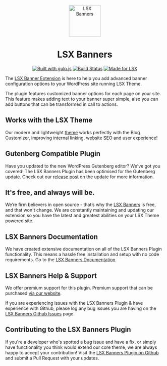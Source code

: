 <p align="center"><a target="_blank" href="https://lsx.lsdev.biz/"><img width="100px;" src="https://lsx.lsdev.biz/wp-content/uploads/2019/02/lsx-banner-icon.svg" alt="LSX Banners"></a>
</p>
<h1 align="center">LSX Banners</h1>

<p align="center">
    <a href="http://gulpjs.com/"><img src="https://img.shields.io/badge/built%20with-gulp.js-green.svg" alt="Built with gulp.js"></a> 
    <a href="https://travis-ci.org/lightspeeddevelopment/lsx-banners"><img src="https://travis-ci.org/lightspeeddevelopment/lsx-banners.svg?branch=masterr" alt="Build Status"></a>
    <a href="https://lsx.lsdev.biz/"><img src="https://lsx.lsdev.biz/wp-content/uploads/2019/06/Designed-for-LSX-Theme-blue.png" alt="Made for LSX"></a>
</p>

The [LSX Banner Extension](https://lsx.lsdev.biz/extensions/banners/) is here to help you add advanced banner configuration options to your WordPress site running LSX Theme. 

The plugin features customized banner options for each page on your site. This feature makes adding text to your banner super simple, also you can add buttons that can be transformed in call to actions.

## Works with the LSX Theme
Our modern and lightweight [theme](https://lsx.lsdev.biz/) works perfectly with the Blog Customizer, improving internal linking, website SEO and user experience! 

## Gutenberg Compatible Plugin
Have you updated to the new WordPress Gutenberg editor? We've got you covered! The LSX Banners Plugin has been optimised for the Gutenberg update. Check out our [release post](https://lsx.lsdev.biz/lsx-blocks-available-on-wordpress-org/) on the update for more information.

## It's free, and always will be.
We’re firm believers in open source - that’s why the [LSX Banners](https://lsx.lsdev.biz/extensions/banners/) is free, and that won't change. We are constantly maintaining and updating our extension so you have the latest and greatest abilities on your LSX Theme powered site. 

## LSX Banners Documentation

We have created extensive documentation on all of the LSX Banners Plugin functionality. This means a hassle free installation and setup with no code requirements. Go to the [LSX Banners Documentation](https://lsx.lsdev.biz/documentation/banners/).

## LSX Banners Help & Support

We offer premium support for this plugin. Premium support that can be purchased [via our website](https://www.lsdev.biz/services/support/).

If you are experiencing issues with the LSX Banners Plugin & have experience with Github, please log any bug issues you are having on the [LSX Banners Github Issues](https://github.com/lightspeeddevelopment/lsx-banners/issues/) page.

## Contributing to the LSX Banners Plugin

If you're a developer who's spotted a bug issue and have a fix, or simply have functionality you think would extend our core theme, we are always happy to accept your contribution! Visit the [LSX Banners Plugin on Github](https://github.com/lightspeeddevelopment/lsx-banners/) and submit a Pull Request with your updates.